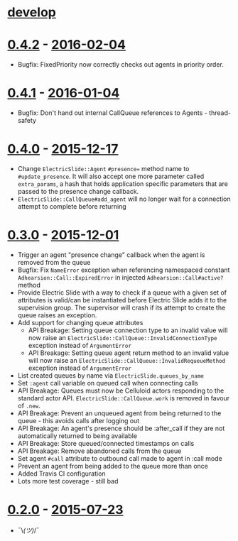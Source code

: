 # [develop](https://github.com/adhearsion/electric_slide)

# [0.4.2](https://github.com/adhearsion/electric_slide/compare/v0.4.1...v0.4.2) - [2016-02-04](https://rubygems.org/gems/adhearsion/versions/0.4.2)
  * Bugfix: FixedPriority now correctly checks out agents in priority order.

# [0.4.1](https://github.com/adhearsion/electric_slide/compare/v0.4.0...v0.4.1) - [2016-01-04](https://rubygems.org/gems/adhearsion/versions/0.4.1)
  * Bugfix: Don't hand out internal CallQueue references to Agents - thread-safety

# [0.4.0](https://github.com/adhearsion/electric_slide/compare/v0.3.0...v0.4.0) - [2015-12-17](https://rubygems.org/gems/adhearsion/versions/0.4.0)
  * Change `ElectricSlide::Agent` `#presence=` method name to `#update_presence`. It will also accept one more parameter called `extra_params`, a hash that holds application specific parameters that are passed to the presence change callback.
  * `ElectricSlide::CallQueue#add_agent` will no longer wait for a connection attempt to complete before returning

# [0.3.0](https://github.com/adhearsion/electric_slide/compare/v0.2.0...v0.3.0) - [2015-12-01](https://rubygems.org/gems/adhearsion/versions/0.3.0)
  * Trigger an agent "presence change" callback when the agent is removed from the queue
  * Bugfix: Fix `NameError` exception when referencing namespaced constant `Adhearsion::Call::ExpiredError` in injected `Adhearsion::Call#active?` method
  * Provide Electric Slide with a way to check if a queue with a given set of attributes is valid/can be instantiated before Electric Slide adds it to the supervision group. The supervisor will crash if its attempt to create the queue raises an exception.
  * Add support for changing queue attributes
    * API Breakage: Setting queue connection type to an invalid value will now raise an `ElectricSlide::CallQueue::InvalidConnectionType` exception instead of `ArgumentError`
    * API Breakage: Setting queue agent return method to an invalid value will now raise an `ElectricSlide::CallQueue::InvalidRequeueMethod` exception instead of `ArgumentError`
  * List created queues by name via `ElectricSlide.queues_by_name`
  * Set `:agent` call variable on queued call when connecting calls
  * API Breakage: Queues must now be Celluloid actors responding to the standard actor API. `ElectricSlide::CallQueue.work` is removed in favour of `.new`.
  * API Breakage: Prevent an unqueued agent from being returned to the queue - this avoids calls after logging out
  * API Breakage: An agent's presence should be :after_call if they are not automatically returned to being available
  * API Breakage: Store queued/connected timestamps on calls
  * API Breakage: Remove abandoned calls from the queue
  * Set agent `#call` attribute to outbound call made to agent in :call mode
  * Prevent an agent from being added to the queue more than once
  * Added Travis CI configuration
  * Lots more test coverage - still bad

# [0.2.0](https://github.com/adhearsion/electric_slide/compare/bb3b1b3e7f6d0926d0a9f462520e1f6d0c277adf...v0.2.0) - [2015-07-23](https://rubygems.org/gems/adhearsion/versions/0.2.0)
  * ¯\\_(ツ)_/¯
